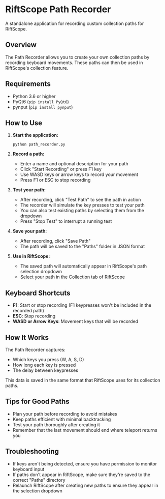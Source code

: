 # RiftScope Path Recorder

A standalone application for recording custom collection paths for RiftScope.

## Overview

The Path Recorder allows you to create your own collection paths by recording keyboard movements. These paths can then be used in RiftScope's collection feature.

## Requirements

- Python 3.6 or higher
- PyQt6 (`pip install PyQt6`)
- pynput (`pip install pynput`)

## How to Use

1. **Start the application:**
   ```
   python path_recorder.py
   ```

2. **Record a path:**
   - Enter a name and optional description for your path
   - Click "Start Recording" or press F1 key
   - Use WASD keys or arrow keys to record your movement
   - Press F1 or ESC to stop recording

3. **Test your path:**
   - After recording, click "Test Path" to see the path in action
   - The recorder will simulate the key presses to test your path
   - You can also test existing paths by selecting them from the dropdown
   - Press "Stop Test" to interrupt a running test

4. **Save your path:**
   - After recording, click "Save Path"
   - The path will be saved to the "Paths" folder in JSON format

5. **Use in RiftScope:**
   - The saved path will automatically appear in RiftScope's path selection dropdown
   - Select your path in the Collection tab of RiftScope

## Keyboard Shortcuts

- **F1**: Start or stop recording (F1 keypresses won't be included in the recorded path)
- **ESC**: Stop recording
- **WASD or Arrow Keys**: Movement keys that will be recorded

## How It Works

The Path Recorder captures:
- Which keys you press (W, A, S, D)
- How long each key is pressed
- The delay between keypresses

This data is saved in the same format that RiftScope uses for its collection paths.

## Tips for Good Paths

- Plan your path before recording to avoid mistakes
- Keep paths efficient with minimal backtracking
- Test your path thoroughly after creating it
- Remember that the last movement should end where teleport returns you

## Troubleshooting

- If keys aren't being detected, ensure you have permission to monitor keyboard input
- If paths don't appear in RiftScope, make sure they're saved to the correct "Paths" directory
- Relaunch RiftScope after creating new paths to ensure they appear in the selection dropdown 